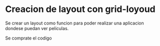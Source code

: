# Creacion de layout con grid-loyoud

Se crear un layout como funcion para poder realizar una aplicacion dondese puedan ver peliculas.

Se comprate el codigo
